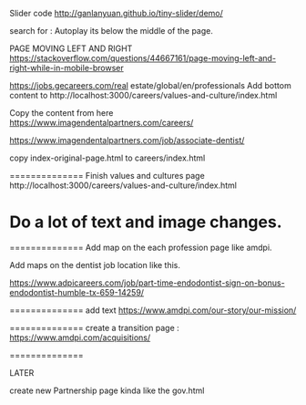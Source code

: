 Slider code 
http://ganlanyuan.github.io/tiny-slider/demo/

search for :  Autoplay its below the middle of the page. 




PAGE MOVING LEFT AND RIGHT 
https://stackoverflow.com/questions/44667161/page-moving-left-and-right-while-in-mobile-browser



https://jobs.gecareers.com/real estate/global/en/professionals
Add bottom content to 
http://localhost:3000/careers/values-and-culture/index.html



Copy the content from here 
https://www.imagendentalpartners.com/careers/

https://www.imagendentalpartners.com/job/associate-dentist/


copy  index-original-page.html to careers/index.html


==============
Finish values and cultures page 
http://localhost:3000/careers/values-and-culture/index.html

Do a lot of text and image changes.
==============

==============
Add map on the each profession page like amdpi. 

Add maps on the dentist job location like this. 

https://www.adpicareers.com/job/part-time-endodontist-sign-on-bonus-endodontist-humble-tx-659-14259/

==============
add text 
https://www.amdpi.com/our-story/our-mission/


==============
create a transition page :
https://www.amdpi.com/acquisitions/


==============

LATER 

create new Partnership page  kinda like the gov.html 

